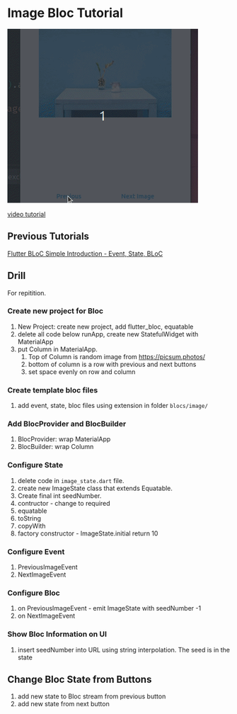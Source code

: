 # Image Bloc Tutorial

![screenshot](docs/assets/screenshot.gif)

[video tutorial](https://youtu.be/-vD_kZLiRuA)

## Previous Tutorials

[Flutter BLoC Simple Introduction - Event, State, BLoC](https://youtu.be/drkvsBh2ru8)

## Drill

For repitition.

### Create new project for Bloc

1. New Project: create new project, add flutter_bloc, equatable
1. delete all code below runApp, create new StatefulWidget with MaterialApp
1. put Column in MaterialApp. 
    1. Top of Column is random image from https://picsum.photos/
    1. bottom of column is a row with previous and next buttons
    1. set space evenly on row and column 

### Create template bloc files

1. add event, state, bloc files using extension in folder `blocs/image/`

### Add BlocProvider and BlocBuilder

1. BlocProvider: wrap MaterialApp 
1. BlocBuilder: wrap Column

### Configure  State 

1. delete code in `image_state.dart` file. 
1. create new ImageState class that extends Equatable.  
1. Create final int seedNumber. 
1. contructor - change to required
1. equatable
1. toString
1. copyWith
1. factory constructor - ImageState.initial return 10

### Configure Event

1. PreviousImageEvent
1. NextImageEvent

### Configure Bloc

1. on PreviousImageEvent - emit ImageState with seedNumber -1
1. on NextImageEvent

### Show Bloc Information on UI

1. insert seedNumber into URL using string interpolation.  The seed is in the state

## Change Bloc State from Buttons

1. add new state to Bloc stream from previous button
1. add new state from next button
